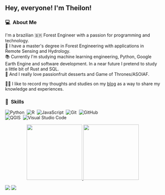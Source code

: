 <h2>Hey, everyone! I'm Theilon!</h2>

### 💻 &nbsp;About Me
I'm a brazilian 🇧🇷 Forest Engineer with a passion for programming and technology.  
🌳 I have a master's degree in Forest Engineering with applications in Remote Sensing and Hydrology.  
📚 Currently I'm studying machine learning engineering, Python, Google Earth Engine and software development. In a near future I pretend to study a little bit of Rust and SQL.  
🥰 And I really love passionfruit desserts and Game of Thrones/ASOIAF.  

✍🏽 I like to record my thoughts and studies on my [blog](https://theilonmacedo.netlify.app/) as a way to share my knowledge and experiences.  

### 💪 &nbsp;Skills

![Python](https://img.shields.io/badge/-Python-05122A?style=flat&logo=python)&nbsp; 
![R](https://img.shields.io/badge/-R-05122A?style=flat&logo=R)&nbsp; 
![JavaScript](https://img.shields.io/badge/-JavaScript-05122A?style=flat&logo=javascript&logoColor=ffe633)&nbsp; 
![Git](https://img.shields.io/badge/-Git-05122A?style=flat&logo=git)&nbsp;
![GitHub](https://img.shields.io/badge/-GitHub-05122A?style=flat&logo=github)&nbsp;  
![QGIS](https://img.shields.io/badge/-QGIS-05122A?style=flat&logo=qgis)&nbsp; 
![Visual Studio Code](https://img.shields.io/badge/-Visual%20Studio%20Code-05122A?style=flat&logo=visual-studio-code&logoColor=007ACC)&nbsp;  

<p align="center">
<a href="https://github.com/TheilonMacedo">
  <img height="180em" src="https://github-readme-stats-eight-theta.vercel.app/api?username=TheilonMacedo&show_icons=true&theme=algolia&include_all_commits=true&count_private=true"/>
  <img height="180em" src="https://github-readme-stats-eight-theta.vercel.app/api/top-langs/?username=TheilonMacedo&layout=compact&langs_count=8&theme=algolia"/>
</a>
</p>  

<p align="left">
<a href="https://www.linkedin.com/in/theilonmacedo/"><img src="https://img.shields.io/badge/-Theilon Macedo-0077B5?style=flat&logo=Linkedin&logoColor=white"/></a>
<a href="https://twitter.com/oberyn_94"><img src="https://img.shields.io/badge/-@oberyn_94-1769FF?style=flat&logo=Twitter&logoColor=white"/></a>
</p>